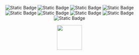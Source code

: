 <p align='center'>
<img alt="Static Badge" src="https://img.shields.io/badge/-python-white?style=for-the-badge&logo=python&logoColor=%233776AB&color=%23e9e9e9"" > 
  <img alt="Static Badge" src="https://img.shields.io/badge/-python-white?style=for-the-badge&logo=python&logoColor=%233776AB&color=%23e9e9e9"" > 
<img alt="Static Badge" src="https://img.shields.io/badge/-php-white?style=for-the-badge&logo=php&logoColor=%23777BB4&color=%23e9e9e9"> 
<img alt="Static Badge" src="https://img.shields.io/badge/-mysql-white?style=for-the-badge&logo=mysql&logoColor=%234479A1&color=%23e9e9e9"">
<img alt="Static Badge" src="https://img.shields.io/badge/-apache-white?style=for-the-badge&logo=apache&logoColor=%23D22128&color=%23e9e9e9"">
<img alt="Static Badge" src="https://img.shields.io/badge/-ubuntu-white?style=for-the-badge&logo=ubuntu&logoColor=%23E95420&color=%23e9e9e9"">
<img alt="Static Badge" src="https://img.shields.io/badge/-html5-white?style=for-the-badge&logo=html5&logoColor=%23E34F26&color=%23e9e9e9"">
<img alt="Static Badge" src="https://img.shields.io/badge/-css-white?style=for-the-badge&logo=css3&logoColor=%231572B6&color=%23e9e9e9"">
<img alt="Static Badge" src="https://img.shields.io/badge/-jquery-white?style=for-the-badge&logo=jquery&logoColor=%230769AD&color=%23e9e9e9">
  
</p>
<p align=center>
<img src="https://mi-sha.ru/images/photographer/photographer-2/sp-logo-b.png" width=80>
</p>

